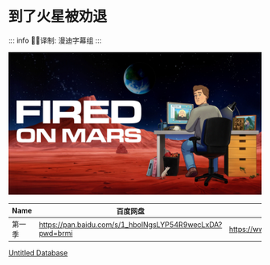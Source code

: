 # 到了火星被劝退

::: info
✍🏻译制: 漫迪字幕组
:::

![IMG_5784.jpeg](IMG_5784.jpeg)

| Name | 百度网盘 | 阿里云盘 | MDpan在线 |
| --- | --- | --- | --- |
| 第一季 | https://pan.baidu.com/s/1_hbolNgsLYP54R9wecLxDA?pwd=brmi | https://www.alipan.com/s/cfbWo26ExPn | https://pan.mdsub.top/zh-CN/%E5%88%B0%E4%BA%86%E7%81%AB%E6%98%9F%E8%A2%AB%E5%8A%9D%E9%80%80/S1/ |

[Untitled Database](Untitled%20Database%20976252b030ae487c8160a0da67077755.csv)